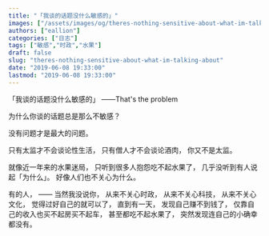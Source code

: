 ```yaml
---
title: "「我谈的话题没什么敏感的」"
images: ["/assets/images/og/theres-nothing-sensitive-about-what-im-talking-about.png"]
authors: ["eallion"]
categories: ["日志"]
tags: ["敏感","时政","水果"]
draft: false
slug: "theres-nothing-sensitive-about-what-im-talking-about"
date: "2019-06-08 19:33:00"
lastmod: "2019-06-08 19:33:00"
---
```


「我谈的话题没什么敏感的」
——That's the problem

为什么你谈的话题总是那么不敏感？

没有问题才是最大的问题。

只有太监才不会谈论性生活，
只有僧人才不会谈论酒肉，
你又不是太监。

就像近一年来的水果迷局，
只听到很多人抱怨吃不起水果了，
几乎没听到有人说起「为什么」。
好像人们也不关心为什么。

有的人，
—— 当然我没说你，
从来不关心时政，
从来不关心科技，
从来不关心文化，
觉得过好自己的就可以了，
直到有一天，
发现自己赚不到钱了，
仅靠自己的收入也买不起房买不起车，
甚至都吃不起水果了，
突然发现连自己的小确幸都没有。
